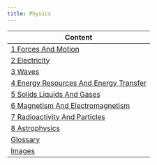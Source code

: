 ```yaml
---
title: Physics
---
```

| Content |
| ---- |
| [1 Forces And Motion](1-forces-and-motion) |
| [2 Electricity](2-electricity) |
| [3 Waves](3-waves) |
| [4 Energy Resources And Energy Transfer](4-energy-resources-and-energy-transfer) |
| [5 Solids Liquids And Gases](5-solids-liquids-and-gases) |
| [6 Magnetism And Electromagnetism](6-magnetism-and-electromagnetism) |
| [7 Radioactivity And Particles](7-radioactivity-and-particles) |
| [8 Astrophysics](8-astrophysics) |
| [Glossary](./glossary/) |
| [Images](./images/) |
